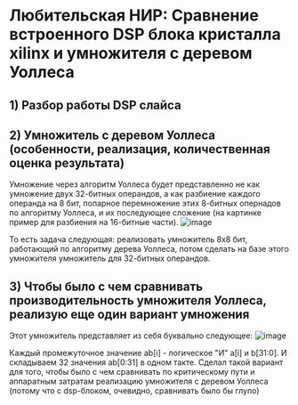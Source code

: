 # Любительская НИР: Сравнение встроенного DSP блока кристалла xilinx и умножителя с деревом Уоллеса 

## 1) Разбор работы DSP слайса

## 2) Умножитель с деревом Уоллеса (особенности, реализация, количественная оценка результата)
Умножение через алгоритм Уоллеса будет представленно не как умножение двух 32-битных операндов, а как разбиение каждого операнда на 8 бит, попарное перемножение этих 8-битных опернадов по алгоритму Уоллеса, и их последующее сложение (на картинке пример для разбиения на 16-битные части).
![image](https://github.com/ShevtsovNikita/multipliers/assets/116370315/88f177ec-5eb5-4d67-b23c-8aed5e98aaf7)

То есть задача следующая: реализовать умножитель 8х8 бит, работающий по алгоритму дерева Уоллеса, потом сделать на базе этого умножителя умножитель для 32-битных операндов.
## 3) Чтобы было с чем сравнивать производительность умножителя Уоллеса, реализую еще один вариант умножения
Этот умножитель представляет из себя буквально следующее:
![image](https://github.com/ShevtsovNikita/multipliers/assets/116370315/c786501a-bae3-4128-92ff-75185c9925b8)

Каждый промежуточное значение ab[i] - логическое "И" a[i] и b[31:0]. И складываем 32 значения ab[0:31] в одном такте. Сделал такой вариант для того, чтобы было с чем сравнивать по критическому пути и аппаратным затратам реализацию умножителя с деревом Уоллеса (потому что с dsp-блоком, очевидно, сравнивать было бы глупо)
